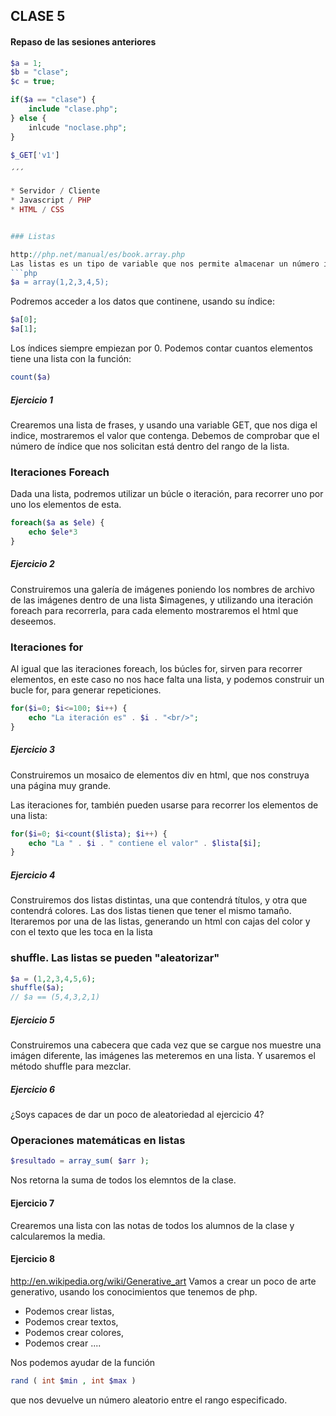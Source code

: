 ## CLASE 5

#### Repaso de las sesiones anteriores

```php
$a = 1;
$b = "clase";
$c = true;

if($a == "clase") {
	include "clase.php";
} else {
	inlcude "noclase.php";
}

$_GET['v1']

´´´

* Servidor / Cliente
* Javascript / PHP
* HTML / CSS


### Listas

http://php.net/manual/es/book.array.php
Las listas es un tipo de variable que nos permite almacenar un número ilimitado de datos.
```php
$a = array(1,2,3,4,5);
```
Podremos acceder a los datos que continene, usando su índice:
```php
$a[0];
$a[1];
```

Los índices siempre empiezan por 0.
Podemos contar cuantos elementos tiene una lista con la función:

```php
count($a)
```

##### Ejercicio 1

Crearemos una lista de frases, y usando una variable GET, que nos diga el 
indice, mostraremos el valor que contenga. Debemos de comprobar que el número
de índice que nos solicitan está dentro del rango de la lista.


### Iteraciones Foreach

Dada una lista, podremos utilizar un búcle o iteración, para recorrer uno por uno
los elementos de esta.

```php
foreach($a as $ele) {
	echo $ele*3
}
```

##### Ejercicio 2

Construiremos una galería de imágenes poniendo los nombres de archivo de las imágenes dentro de una lista $imagenes, y utilizando una iteración foreach para recorrerla, para cada elemento mostraremos el html que deseemos.

### Iteraciones for

Al igual que las iteraciones foreach, los búcles for, sirven para recorrer elementos, en este caso no nos hace falta una lista, y podemos construir un bucle for, para generar repeticiones.

```php
for($i=0; $i<=100; $i++) {
	echo "La iteración es" . $i . "<br/>";
}
```

##### Ejercicio 3

Construiremos un mosaico de elementos div en html, que nos construya una página muy grande.

Las iteraciones for, también pueden usarse para recorrer los elementos de una lista:

```php
for($i=0; $i<count($lista); $i++) {
	echo "La " . $i . " contiene el valor" . $lista[$i];
}
```

##### Ejercicio 4

Construiremos dos listas distintas, una que contendrá títulos, y otra que contendrá colores. Las dos listas tienen que tener el mismo tamaño. Iteraremos por una de las listas, generando un html con cajas del color y con el texto que les toca en la lista


### shuffle. Las listas se pueden "aleatorizar"

```php
$a = (1,2,3,4,5,6);
shuffle($a);
// $a == (5,4,3,2,1)
```

##### Ejercicio 5

Construiremos una cabecera que cada vez que se cargue nos muestre una imágen diferente, las imágenes las meteremos en una lista. Y usaremos el método shuffle para mezclar. 

##### Ejercicio 6

¿Soys capaces de dar un poco de aleatoriedad al ejercicio 4?

### Operaciones matemáticas en listas

```php
$resultado = array_sum( $arr );
```

Nos retorna la suma de todos los elemntos de la clase.

#### Ejercicio 7

Crearemos una lista con las notas de todos los alumnos de la clase y calcularemos la media.


#### Ejercicio 8

http://en.wikipedia.org/wiki/Generative_art
Vamos a crear un poco de arte generativo, usando los conocimientos que tenemos de php. 

- Podemos crear listas, 
- Podemos crear textos,
- Podemos crear colores,
- Podemos crear ....

Nos podemos ayudar de la función 

```php
rand ( int $min , int $max )
```
que nos devuelve un número aleatorio entre el rango especificado.

